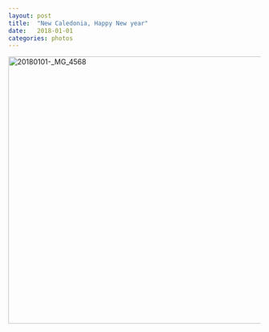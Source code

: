 ```yaml
---
layout: post
title:  "New Caledonia, Happy New year"
date:   2018-01-01
categories: photos
---
```


<a data-flickr-embed="true" href="https://www.flickr.com/photos/evryjazz/28433939967/in/dateposted-public/" title="20180101-_MG_4568"><img src="https://live.staticflickr.com/922/28433939967_6336143985_c.jpg" width="800" height="533" alt="20180101-_MG_4568"></a><script async src="//embedr.flickr.com/assets/client-code.js" charset="utf-8"></script>
